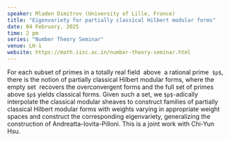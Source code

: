 ```yaml
---
speaker: Mladen Dimitrov (University of Lille, France)
title: "Eigenvariety for partially classical Hilbert modular forms"
date: 04 February, 2025
time: 2 pm
series: "Number Theory Seminar"
venue: LH-1
website: https://math.iisc.ac.in/number-theory-seminar.html
---
```


For each subset of primes in a totally real field  above  a rational prime  `$p$`, there is the notion of partially classical Hilbert modular forms, where the empty set  recovers the overconvergent forms and the full set of primes above `$p$` yields classical forms. Given such a set, we `$p$`-adically interpolate the classical modular sheaves to construct families of partially classical Hilbert modular forms with weights varying in appropriate weight spaces and construct the corresponding eigenvariety, generalizing the construction of Andreatta-Iovita-Pilloni. This is a joint work with Chi-Yun Hsu.
